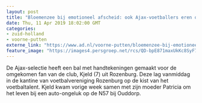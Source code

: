 ```yaml
---
layout: post
title: "Bloemenzee bij emotioneel afscheid: ook Ajax-voetballers eren omgekomen Kjeld (7)"
date: Thu, 11 Apr 2019 18:02:00 GMT
categories: 
- zuid-holland 
- voorne-putten 
externe_link: "https://www.ad.nl/voorne-putten/bloemenzee-bij-emotioneel-afscheid-ook-ajax-voetballers-eren-omgekomen-kjeld-7~af4efbbf/"
feature_image: "https://images4.persgroep.net/rcs/QD-bpE871maxUkKc8SyF7EaczyM/diocontent/145328553/_fitwidth/400/?appId=21791a8992982cd8da851550a453bd7f&quality=0.7"
---
```


De Ajax-selectie heeft een bal met handtekeningen gemaakt voor de omgekomen fan van de club, Kjeld (7) uit Rozenburg. Deze lag vanmiddag in de kantine van voetbalvereniging Rozenburg op de kist van het voetbaltalent. Kjeld kwam vorige week samen met zijn moeder Patricia om het leven bij een auto-ongeluk op de N57 bij Ouddorp.
